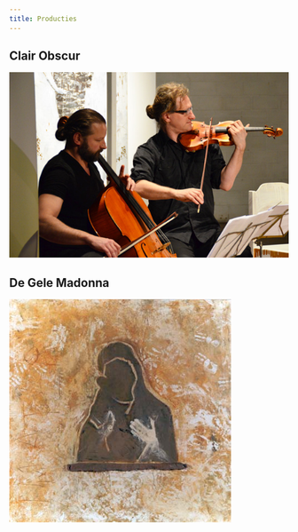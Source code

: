 ```yaml
---
title: Producties
---
```



## Clair Obscur
<img src="./ClairObscur/Muzikanten.jpg" >

## De Gele Madonna
<img src="./DeGeleMadonna/gelemadonna.jpg" >
